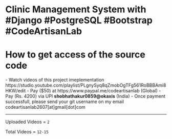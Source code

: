 <h1>Clinic Management System with #Django #PostgreSQL #Bootstrap #CodeArtisanLab</h1>
<h1>How to get access of the source code</h1>
-   Watch videos of this project imeplementation https://studio.youtube.com/playlist/PLgnySyq8qZmobOgTFg561RoBBBAmi8HKW/edit
-   Pay ($50) at https://www.paypal.me/codeartisanlab (Global)
-   Pay (Rs. 4200) via UPI <b>shobhathakur0859@okaxis</b> (India)
-   Once payment successfull, please send your git username on my email codeartisanlab2607[at]gmail[dot]com
<hr/>
<p>Uploaded Videos = <code>2</code></p>
<p>Total Videos = <code>12-15</code></p>

